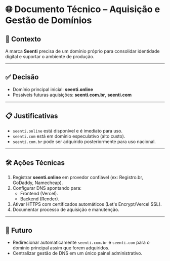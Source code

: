 # 🌐 Documento Técnico – Aquisição e Gestão de Domínios

## 🎯 Contexto
A marca **Seenti** precisa de um domínio próprio para consolidar identidade digital e suportar o ambiente de produção.

---

## ✅ Decisão
- Domínio principal inicial: **seenti.online**  
- Possíveis futuras aquisições: **seenti.com.br**, **seenti.com**  

---

## 📋 Justificativas
- `seenti.online` está disponível e é imediato para uso.  
- `seenti.com` está em domínio especulativo (alto custo).  
- `seenti.com.br` pode ser adquirido posteriormente para uso nacional.  

---

## 🛠️ Ações Técnicas
1. Registrar **seenti.online** em provedor confiável (ex: Registro.br, GoDaddy, Namecheap).  
2. Configurar DNS apontando para:  
   - Frontend (Vercel).  
   - Backend (Render).  
3. Ativar HTTPS com certificados automáticos (Let's Encrypt/Vercel SSL).  
4. Documentar processo de aquisição e manutenção.  

---

## 🔮 Futuro
- Redirecionar automaticamente `seenti.com.br` e `seenti.com` para o domínio principal assim que forem adquiridos.  
- Centralizar gestão de DNS em um único painel administrativo.  
